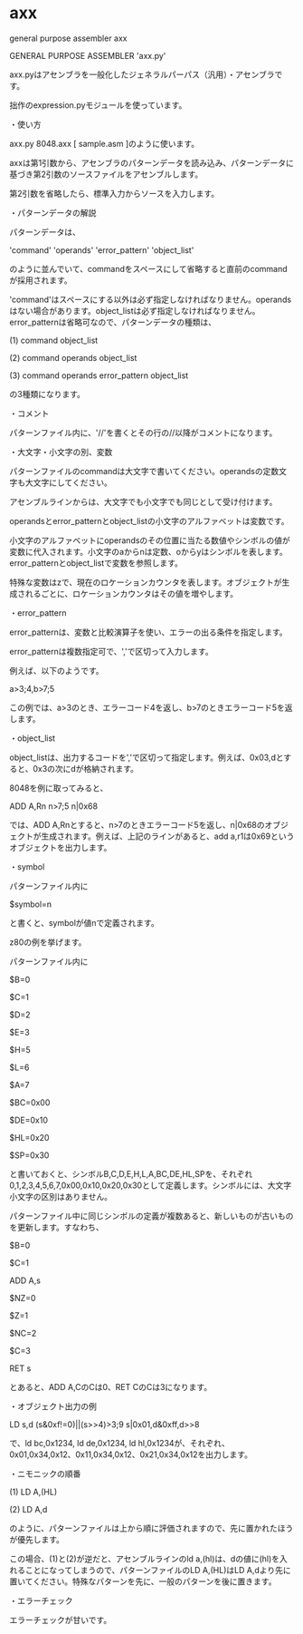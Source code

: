 # axx

general purpose assembler axx

GENERAL PURPOSE ASSEMBLER 'axx.py'

axx.pyはアセンブラを一般化したジェネラルパーパス（汎用）・アセンブラです。

拙作のexpression.pyモジュールを使っています。



・使い方

axx.py 8048.axx [ sample.asm ]のように使います。

axxは第1引数から、アセンブラのパターンデータを読み込み、パターンデータに基づき第2引数のソースファイルをアセンブルします。

第2引数を省略したら、標準入力からソースを入力します。

・パターンデータの解説

パターンデータは、

'command' 'operands' 'error_pattern' 'object_list'

のように並んでいて、commandをスペースにして省略すると直前のcommandが採用されます。

'command'はスペースにする以外は必ず指定しなければなりません。operandsはない場合があります。object_listは必ず指定しなければなりません。error_patternは省略可なので、パターンデータの種類は、

(1) command object_list

(2) command operands object_list

(3) command operands error_pattern object_list

の3種類になります。

・コメント

パターンファイル内に、'//'を書くとその行の//以降がコメントになります。

・大文字・小文字の別、変数

パターンファイルのcommandは大文字で書いてください。operandsの定数文字も大文字にしてください。

アセンブルラインからは、大文字でも小文字でも同じとして受け付けます。

operandsとerror_patternとobject_listの小文字のアルファベットは変数です。

小文字のアルファベットにoperandsのその位置に当たる数値やシンボルの値が変数に代入されます。小文字のaからnは定数、oからyはシンボルを表します。error_patternとobject_listで変数を参照します。

特殊な変数はzで、現在のロケーションカウンタを表します。オブジェクトが生成されるごとに、ロケーションカウンタはその値を増やします。

・error_pattern

error_patternは、変数と比較演算子を使い、エラーの出る条件を指定します。

error_patternは複数指定可で、','で区切って入力します。

例えば、以下のようです。

a>3;4,b>7;5

この例では、a>3のとき、エラーコード4を返し、b>7のときエラーコード5を返します。

・object_list

object_listは、出力するコードを','で区切って指定します。例えば、0x03,dとすると、0x3の次にdが格納されます。

8048を例に取ってみると、

ADD A,Rn n>7;5 n|0x68

では、ADD A,Rnとすると、n>7のときエラーコード5を返し、n|0x68のオブジェクトが生成されます。例えば、上記のラインがあると、add a,r1は0x69というオブジェクトを出力します。

・symbol

パターンファイル内に

$symbol=n

と書くと、symbolが値nで定義されます。

z80の例を挙げます。

パターンファイル内に

$B=0

$C=1

$D=2

$E=3

$H=5

$L=6

$A=7

$BC=0x00

$DE=0x10

$HL=0x20

$SP=0x30

と書いておくと、シンボルB,C,D,E,H,L,A,BC,DE,HL,SPを、それぞれ0,1,2,3,4,5,6,7,0x00,0x10,0x20,0x30として定義します。シンボルには、大文字小文字の区別はありません。

パターンファイル中に同じシンボルの定義が複数あると、新しいものが古いものを更新します。すなわち、

$B=0

$C=1

ADD A,s

$NZ=0

$Z=1

$NC=2

$C=3

RET s

とあると、ADD A,CのCは0、RET CのCは3になります。

・オブジェクト出力の例

LD s,d (s&0xf!=0)||(s>>4)>3;9 s|0x01,d&0xff,d>>8

で、ld bc,0x1234, ld de,0x1234, ld hl,0x1234が、それぞれ、0x01,0x34,0x12、0x11,0x34,0x12、0x21,0x34,0x12を出力します。

・ニモニックの順番

(1) LD A,(HL)

(2) LD A,d

のように、パターンファイルは上から順に評価されますので、先に置かれたほうが優先します。

この場合、(1)と(2)が逆だと、アセンブルラインのld a,(hl)は、dの値に(hl)を入れることになってしまうので、パターンファイルのLD A,(HL)はLD A,dより先に置いてください。特殊なパターンを先に、一般のパターンを後に置きます。

・エラーチェック

エラーチェックが甘いです。
